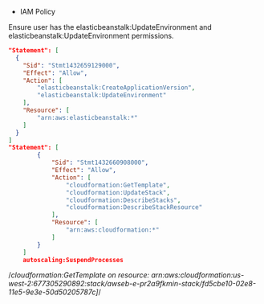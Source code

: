 

* IAM Policy

Ensure user has the elasticbeanstalk:UpdateEnvironment and elasticbeanstalk:UpdateEnvironment permissions.

~~~json
"Statement": [
  {
    "Sid": "Stmt1432659129000",
    "Effect": "Allow",
    "Action": [
        "elasticbeanstalk:CreateApplicationVersion",
        "elasticbeanstalk:UpdateEnvironment"
    ],
    "Resource": [
        "arn:aws:elasticbeanstalk:*"
    ]
  }
]
"Statement": [
        {
            "Sid": "Stmt1432660908000",
            "Effect": "Allow",
            "Action": [
                "cloudformation:GetTemplate",
                "cloudformation:UpdateStack",
                "cloudformation:DescribeStacks",
                "cloudformation:DescribeStackResource"
            ],
            "Resource": [
                "arn:aws:cloudformation:*"
            ]
        }
    ]
    autoscaling:SuspendProcesses
~~~

/*cloudformation:GetTemplate on resource: arn:aws:cloudformation:us-west-2:677305290892:stack/awseb-e-pr2a9fkmin-stack/fd5cbe10-02e8-11e5-9e3e-50d50205787c]*/
